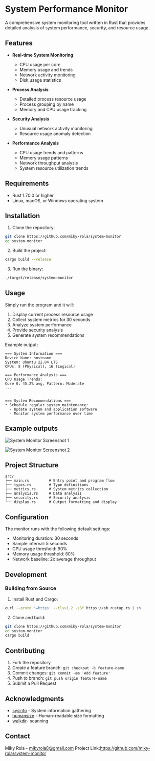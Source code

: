 # System Performance Monitor

A comprehensive system monitoring tool written in Rust that provides detailed analysis of system performance, security, and resource usage.

## Features

- **Real-time System Monitoring**
  - CPU usage per core
  - Memory usage and trends
  - Network activity monitoring
  - Disk usage statistics

- **Process Analysis**
  - Detailed process resource usage
  - Process grouping by name
  - Memory and CPU usage tracking

- **Security Analysis**
  - Unusual network activity monitoring
  - Resource usage anomaly detection

- **Performance Analysis**
  - CPU usage trends and patterns
  - Memory usage patterns
  - Network throughput analysis
  - System resource utilization trends

## Requirements

- Rust 1.70.0 or higher
- Linux, macOS, or Windows operating system

## Installation

1. Clone the repository:
```bash
git clone https://github.com/miky-rola/system-monitor
cd system-monitor
```

2. Build the project:
```bash
cargo build --release
```

3. Run the binary:
```bash
./target/release/system-monitor
```

## Usage

Simply run the program and it will:
1. Display current process resource usage
2. Collect system metrics for 30 seconds
3. Analyze system performance
4. Provide security analysis
5. Generate system recommendations

Example output:
```
=== System Information ===
Device Name: hostname
System: Ubuntu 22.04 LTS
CPUs: 8 (Physical), 16 (Logical)

=== Performance Analysis ===
CPU Usage Trends:
Core 0: 45.2% avg, Pattern: Moderate
...


=== System Recommendations ===
* Schedule regular system maintenance:
  - Update system and application software
  - Monitor system performance over time
```
## Example outputs
![System Monitor Screenshot 1](https://res.cloudinary.com/dxbz61zly/image/upload/v1736711345/Screenshot_2025-01-12_193745_nmffv9.png)

![System Monitor Screenshot 2](https://res.cloudinary.com/dxbz61zly/image/upload/v1736711377/Screenshot_2025-01-12_194048_jofbyg.png)

## Project Structure

```
src/
├── main.rs         # Entry point and program flow
├── types.rs        # Type definitions
├── metrics.rs      # System metrics collection
├── analysis.rs     # Data analysis
├── security.rs     # Security analysis
└── display.rs      # Output formatting and display
```

## Configuration

The monitor runs with the following default settings:
- Monitoring duration: 30 seconds
- Sample interval: 5 seconds
- CPU usage threshold: 90%
- Memory usage threshold: 80%
- Network baseline: 2x average throughput

## Development

### Building from Source

1. Install Rust and Cargo:
```bash
curl --proto '=https' --tlsv1.2 -sSf https://sh.rustup.rs | sh
```

2. Clone and build:
```bash
git clone https://github.com/miky-rola/system-monitor
cd system-monitor
cargo build
```



## Contributing

1. Fork the repository
2. Create a feature branch: `git checkout -b feature-name`
3. Commit changes: `git commit -am 'Add feature'`
4. Push to branch: `git push origin feature-name`
5. Submit a Pull Request

## Acknowledgments

- [sysinfo](https://crates.io/crates/sysinfo) - System information gathering
- [humansize](https://crates.io/crates/humansize) - Human-readable size formatting
- [walkdir](https://crates.io/crates/walkdir)- scanning

## Contact

Miky Rola - mikyrola8@gmail.com
Project Link:https://github.com/miky-rola/system-monitor
